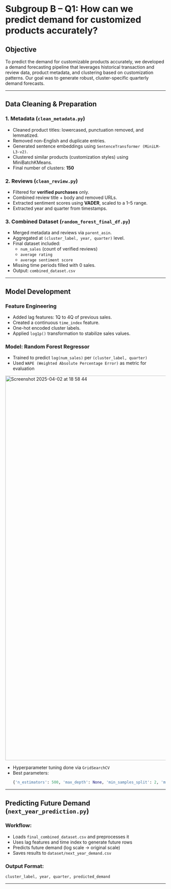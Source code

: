 # Subgroup B – Q1: How can we predict demand for customized products accurately?

## Objective

To predict the demand for customizable products accurately, we developed a demand forecasting pipeline that leverages historical transaction and review data, product metadata, and clustering based on customization patterns. Our goal was to generate robust, cluster-specific quarterly demand forecasts.

----

## Data Cleaning & Preparation

### 1. Metadata (`clean_metadata.py`)
- Cleaned product titles: lowercased, punctuation removed, and lemmatized.
- Removed non-English and duplicate entries.
- Generated sentence embeddings using `SentenceTransformer (MiniLM-L3-v2)`.
- Clustered similar products (customization styles) using MiniBatchKMeans.
- Final number of clusters: **150**

### 2. Reviews (`clean_review.py`)
- Filtered for **verified purchases** only.
- Combined review title + body and removed URLs.
- Extracted sentiment scores using **VADER**, scaled to a 1–5 range.
- Extracted year and quarter from timestamps.

### 3. Combined Dataset (`random_forest_final_df.py`)
- Merged metadata and reviews via `parent_asin`.
- Aggregated at `(cluster_label, year, quarter)` level.
- Final dataset included:
  - `num_sales` (count of verified reviews)
  - `average rating`
  - `average sentiment score`
- Missing time periods filled with 0 sales.
- Output: `combined_dataset.csv`

---

## Model Development

### Feature Engineering
- Added lag features: 1Q to 4Q of previous sales.
- Created a continuous `time_index` feature.
- One-hot encoded cluster labels.
- Applied `log1p()` transformation to stabilize sales values.

### Model: Random Forest Regressor
- Trained to predict `log(num_sales)` per `(cluster_label, quarter)`
- Used `WAPE (Weighted Absolute Percentage Error)` as metric for evaluation
<img width="1206" alt="Screenshot 2025-04-02 at 18 58 44" src="https://github.com/user-attachments/assets/e89e399f-5342-4d87-b706-b2e914478853" />

- Hyperparameter tuning done via `GridSearchCV`
- Best parameters:
  ```python
  {'n_estimators': 500, 'max_depth': None, 'min_samples_split': 2, 'min_samples_leaf': 1}

----

## Predicting Future Demand (`next_year_prediction.py`)

### Workflow:
- Loads `final_combined_dataset.csv` and preprocesses it
- Uses lag features and time index to generate future rows
- Predicts future demand (log scale → original scale)
- Saves results to `dataset/next_year_demand.csv`

### Output Format:
```
cluster_label, year, quarter, predicted_demand
```

---
